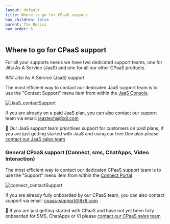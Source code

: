```yaml
---
layout: default
title: Where to go for CPaaS support
has_children: false
parent: The Basics
nav_order: 6
---
```


## Where to go for CPaaS support

For all your supports needs we have two dedicated support teams, one for Jitsi As A Service (JaaS) and one for all our other CPaaS products.

### Jitsi As A Service (JaaS) support

The most efficient way to contact our dedicated JaaS support team is to use the "Contact Support" menu item from within the [JaaS Console](https://jaas.8x8.vc/).

![JaaS_contactSupport](/cpaas-wiki/image_assets/jaas/JaaS_contactSupport.jpg)

If you are already on a paid JaaS plan, you can also contact our support team via email: [jaastech@8x8.com](mailto:jaastech@8x8.com)

📘 Our JaaS support team prioritises support for customers on paid plans, if you are just getting started with JaaS and using our free Dev plan please [contact our JaaS sales team](https://jaas.8x8.vc/contact-us.html)

### General CPaaS support (Connect, sms, ChatApps, Video Interaction)

The most efficient way to contact our dedicated CPaaS support team is to use the "Support" menu item from within the [Connect Portal](https://connect.8x8.com/login/)

![connect_contactSupport](/cpaas-wiki/image_assets/connect/Connect_contactSupport.png)

If you are already fully onboarded by our CPaaS team, you can also contact support via email: [cpaas-support@8x8.com](mailto:cpaas-support@8x8.com)

📘 If you are just getting started with CPaaS and have not yet been fully onboarded for SMS, ChatApps or Vi please [contact our CPaaS sales team](https://www.8x8.com/products/apis#contact-us)
